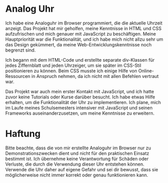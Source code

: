 # Analog Uhr
Ich habe eine Analoguhr im Browser programmiert, die die aktuelle Uhrzeit anzeigt. Das Projekt hat mir geholfen, meine Kenntnisse in HTML und CSS aufzufrischen und mich genauer mit JavaScript zu beschäftigen. Meine Hauptpriorität war die Funktionalität, und ich habe mich nicht allzu sehr um das Design gekümmert, da meine Web-Entwicklungskenntnisse noch begrenzt sind.

Ich begann mit dem HTML-Code und erstellte separate div-Klassen für jedes Ziffernblatt und jeden Uhrzeiger, um sie später im CSS-Stil positionieren zu können. Beim CSS musste ich einige Hilfe von Online-Ressourcen in Anspruch nehmen, da ich nicht mit allen Befehlen vertraut war.

Das Projekt war auch mein erster Kontakt mit JavaScript, und ich hatte zuvor keine Tutorials oder Kurse darüber besucht. Ich habe etwas Hilfe erhalten, um die Funktionalität der Uhr zu implementieren. Ich plane, mich im Laufe meines Schulsemesters intensiver mit JavaScript und seinen Frameworks auseinanderzusetzen, um meine Kenntnisse zu erweitern.

# Haftung
Bitte beachte, dass die von mir erstellte Analoguhr im Browser nur zu Demonstrationszwecken dient und nicht für den praktischen Einsatz bestimmt ist. Ich übernehme keine Verantwortung für Schäden oder Verluste, die durch die Verwendung dieser Uhr entstehen können. Verwende die Uhr daher auf eigene Gefahr und sei dir bewusst, dass sie möglicherweise nicht immer korrekt oder genau funktionieren kann.
